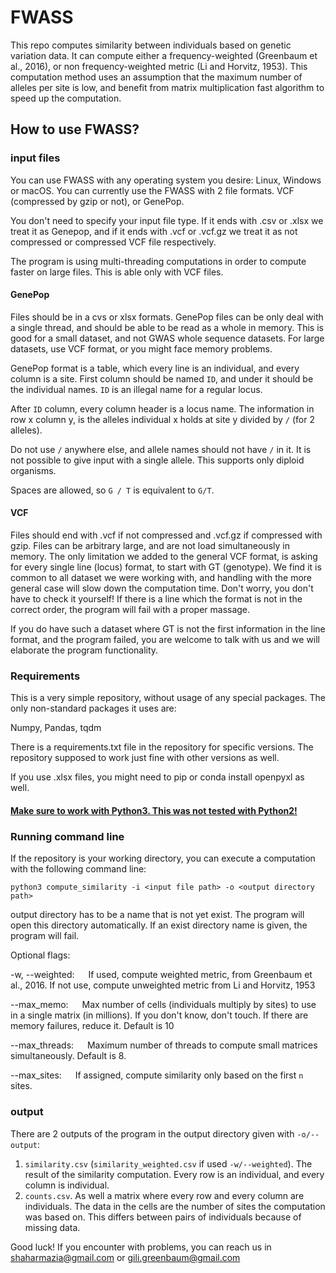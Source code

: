 # FWASS

This repo computes similarity between individuals based on genetic variation data.
It can compute either a frequency-weighted (Greenbaum et al., 2016),
or non frequency-weighted metric (Li and Horvitz, 1953). 
This computation method uses an assumption that the maximum number of alleles per site is low, and benefit from matrix multiplication fast algorithm to speed up the computation.


## How to use FWASS?


### input files
You can use FWASS with any operating system you desire: Linux, Windows or macOS.
You can currently use the FWASS with 2 file formats. VCF (compressed by gzip or not), or GenePop.

You don't need to specify your input file type.
If it ends with .csv or .xlsx we treat it as Genepop, and if it ends with .vcf or .vcf.gz we treat it as not compressed or compressed VCF file respectively.

The program is using multi-threading computations in order to compute faster on large files. This is able only with VCF files.

#### GenePop
Files should be in a cvs or xlsx formats.
GenePop files can be only deal with a single thread, and should be able to be read as a whole in memory.
This is good for a small dataset, and not GWAS whole sequence datasets. 
For large datasets, use VCF format, or you might face memory problems.

GenePop format is a table, which every line is an individual, and every column is a site.
First column should be named `ID`, and under it should be the individual names. `ID` is an illegal name for a regular locus.

After `ID` column, every column header is a locus name. The information in row x column y, is the alleles individual x holds at site y divided by `/` (for 2 alleles).

Do not use `/` anywhere else, and allele names should not have `/` in it. It is not possible to give input with a single allele. This supports only diploid organisms.
 
 Spaces are allowed, so `G / T` is equivalent to `G/T`.


#### VCF

Files should end with .vcf if not compressed and .vcf.gz if compressed with gzip.
Files can be arbitrary large, and are not load simultaneously in memory.
The only limitation we added to the general VCF format, is asking for every single line (locus)
format, to start with GT (genotype). We find it is common to all dataset we were working with,
and handling with the more general case will slow down the computation time.
Don't worry, you don't have to check it yourself! If there is a line which the format is not in the correct order,
the program will fail with a proper massage.

If you do have such a dataset where GT is not the first information in the line format, and the program failed,
you are welcome to talk with us and we will elaborate the program functionality.

### Requirements

This is a very simple repository, without usage of any special packages. The only non-standard packages it uses are:

Numpy, Pandas, tqdm

There is a requirements.txt file in the repository for specific versions. 
The repository supposed to work just fine with other versions as well.

If you use .xlsx files, you might need to pip or conda install openpyxl as well.

#### <u>Make sure to work with Python3. This was not tested with Python2!</u>

### Running command line

If the repository is your working directory, you can execute a computation with the following command line:

`python3 compute_similarity -i <input file path> -o <output directory path> `

output  directory has to be a name that is not yet exist. The program will open this directory automatically.
If an exist directory name is given, the program will fail.

Optional flags:

  -w, --weighted: &emsp; If used, compute weighted metric, from Greenbaum et al., 2016. If not use, compute unweighted metric from Li and Horvitz, 1953
  
  --max_memo: &emsp; Max number of cells (individuals multiply by sites) to use in a single matrix (in millions).
  If you don't know, don't touch. If there are memory failures, reduce it. Default is 10
  
  --max_threads: &emsp; Maximum number of threads to compute small matrices simultaneously. Default is 8.
  
  --max_sites: &emsp; If assigned, compute similarity only based on the first `n` sites.

### output

There are 2 outputs of the program in the output directory given with `-o/--output`:
1. `similarity.csv` (`similarity_weighted.csv` if used `-w/--weighted`). The result of the similarity computation. Every row is an individual, and every column is individual.
2. `counts.csv`. As well a matrix where every row and every column are individuals. The data in the cells are the number of sites the computation was based on. 
This differs between pairs of individuals because of missing data.


Good luck! If you encounter with problems, you can reach us in shaharmazia@gmail.com or gili.greenbaum@gmail.com